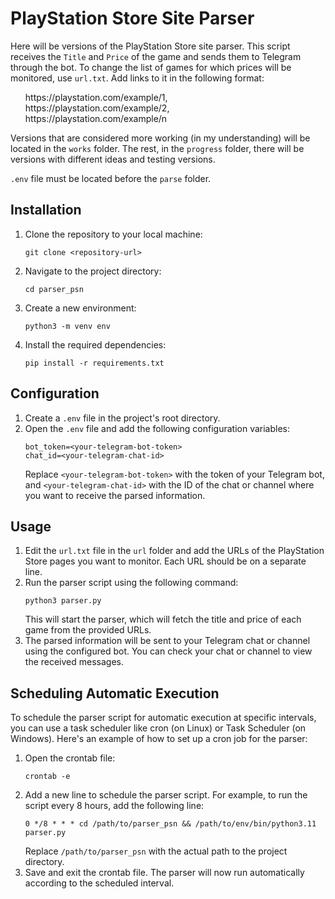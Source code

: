   <h1>PlayStation Store Site Parser</h1>
  <p>Here will be versions of the PlayStation Store site parser. This script receives the <code>Title</code> and <code>Price</code> of the game and sends them to Telegram through the bot. To change the list of games for which prices will be monitored, use <code>url.txt</code>. Add links to it in the following format:</p>
  <ol style="list-style-type: none;">
    <li>https://playstation.com/example/1,</li>
    <li>https://playstation.com/example/2,</li>
    <li>https://playstation.com/example/n</li>
  </ol>

  <p>Versions that are considered more working (in my understanding) will be located in the <code>works</code> folder. The rest, in the <code>progress</code> folder, there will be versions with different ideas and testing versions.</p>

  <p><code>.env</code> file must be located before the <code>parse</code> folder.</p>

  <h2>Installation</h2>
  <ol>
    <li>Clone the repository to your local machine:
      <pre><code>git clone &lt;repository-url&gt;</code></pre>
    </li>
    <li>Navigate to the project directory:
      <pre><code>cd parser_psn</code></pre>
    </li>
        <li>Create a new environment:
      <pre><code>python3 -m venv env</code></pre>
    </li>
    <li>Install the required dependencies:
      <pre><code>pip install -r requirements.txt</code></pre>
    </li>
  </ol>

  <h2>Configuration</h2>
  <ol>
    <li>Create a <code>.env</code> file in the project's root directory.</li>
    <li>Open the <code>.env</code> file and add the following configuration variables:
      <pre><code>bot_token=&lt;your-telegram-bot-token&gt;
chat_id=&lt;your-telegram-chat-id&gt;</code></pre>
      Replace <code>&lt;your-telegram-bot-token&gt;</code> with the token of your Telegram bot, and <code>&lt;your-telegram-chat-id&gt;</code> with the ID of the chat or channel where you want to receive the parsed information.
    </li>
  </ol>

  <h2>Usage</h2>
  <ol>
    <li>Edit the <code>url.txt</code> file in the <code>url</code> folder and add the URLs of the PlayStation Store pages you want to monitor. Each URL should be on a separate line.</li>
    <li>Run the parser script using the following command:
      <pre><code>python3 parser.py</code></pre>
      This will start the parser, which will fetch the title and price of each game from the provided URLs.
    </li>
    <li>The parsed information will be sent to your Telegram chat or channel using the configured bot. You can check your chat or channel to view the received messages.</li>
  </ol>

  <h2>Scheduling Automatic Execution</h2>
  <p>To schedule the parser script for automatic execution at specific intervals, you can use a task scheduler like cron (on Linux) or Task Scheduler (on Windows). Here's an example of how to set up a cron job for the parser:</p>
  <ol>
    <li>Open the crontab file:
      <pre><code>crontab -e</code></pre>
    </li>
    <li>Add a new line to schedule the parser script. For example, to run the script every 8 hours, add the following line:
      <pre><code>0 */8 * * * cd /path/to/parser_psn &amp;&amp; /path/to/env/bin/python3.11 parser.py</code></pre>
      Replace <code>/path/to/parser_psn</code> with the actual path to the project directory.
    </li>
    <li>Save and exit the crontab file. The parser will now run automatically according to the scheduled interval.</li>
  </ol>
